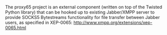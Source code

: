 The proxy65 project is an external component (written on top of the Twisted Python library) that can be hooked up to existing Jabber/XMPP server to provide SOCKS5 Bytestreams functionality for file transfer between Jabber users, as specified in XEP-0065: http://www.xmpp.org/extensions/xep-0065.html